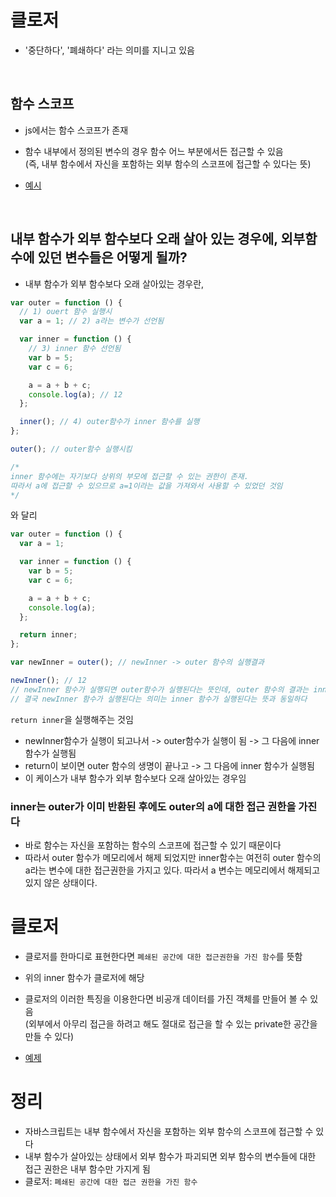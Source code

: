# 클로저

- '중단하다', '폐쇄하다' 라는 의미를 지니고 있음

<br>

## 함수 스코프

- js에서는 함수 스코프가 존재
- 함수 내부에서 정의된 변수의 경우 함수 어느 부분에서든 접근할 수 있음<br>
  (즉, 내부 함수에서 자신을 포함하는 외부 함수의 스코프에 접근할 수 있다는 뜻)

- [예시](./closure1.js)

<br>

## 내부 함수가 외부 함수보다 오래 살아 있는 경우에, 외부함수에 있던 변수들은 어떻게 될까?

- 내부 함수가 외부 함수보다 오래 살아있는 경우란,

```js
var outer = function () {
  // 1) ouert 함수 실행시
  var a = 1; // 2) a라는 변수가 선언됨

  var inner = function () {
    // 3) inner 함수 선언됨
    var b = 5;
    var c = 6;

    a = a + b + c;
    console.log(a); // 12
  };

  inner(); // 4) outer함수가 inner 함수를 실행
};

outer(); // outer함수 실행시킴

/*
inner 함수에는 자기보다 상위의 부모에 접근할 수 있는 권한이 존재.
따라서 a에 접근할 수 있으므로 a=1이라는 값을 가져와서 사용할 수 있었던 것임
*/
```

와 달리

```js
var outer = function () {
  var a = 1;

  var inner = function () {
    var b = 5;
    var c = 6;

    a = a + b + c;
    console.log(a);
  };

  return inner;
};

var newInner = outer(); // newInner -> outer 함수의 실행결과

newInner(); // 12
// newInner 함수가 실행되면 outer함수가 실행된다는 뜻인데, outer 함수의 결과는 inner이다.
// 결국 newInner 함수가 실행된다는 의미는 inner 함수가 실행된다는 뜻과 동일하다
```

`return inner`을 실행해주는 것임

- newInner함수가 실행이 되고나서 -> outer함수가 실행이 됨 -> 그 다음에 inner 함수가 실행됨
- return이 보이면 outer 함수의 생명이 끝나고 -> 그 다음에 inner 함수가 실행됨
- 이 케이스가 내부 함수가 외부 함수보다 오래 살아있는 경우임

### inner는 outer가 이미 반환된 후에도 outer의 a에 대한 접근 권한을 가진다

- 바로 함수는 자신을 포함하는 함수의 스코프에 접근할 수 있기 때문이다
- 따라서 outer 함수가 메모리에서 해제 되었지만 inner함수는 여전히 outer 함수의 a라는 변수에 대한 접근권한을 가지고 있다.
  따라서 a 변수는 메모리에서 해제되고 있지 않은 상태이다.

# 클로저

- 클로저를 한마디로 표현한다면 `폐쇄된 공간에 대한 접근권한을 가진 함수`를 뜻함
- 위의 inner 함수가 클로저에 해당

- 클로저의 이러한 특징을 이용한다면 비공개 데이터를 가진 객체를 만들어 볼 수 있음<br>
  (외부에서 아무리 접근을 하려고 해도 절대로 접근을 할 수 있는 private한 공간을 만들 수 있다)

- [예제](./closure3.js)

# 정리

- 자바스크립트는 내부 함수에서 자신을 포함하는 외부 함수의 스코프에 접근할 수 있다
- 내부 함수가 살아있는 상태에서 외부 함수가 파괴되면 외부 함수의 변수들에 대한 접근 권한은 내부 함수만 가지게 됨
- 클로저: `폐쇄된 공간에 대한 접근 권한을 가진 함수`
